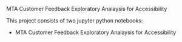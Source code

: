 MTA Customer Feedback Exploratory Analaysis for Accessibility

This project consists of two jupyter python notebooks: 
- MTA Customer Feedback Exploratory Analaysis for Accessibility
